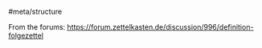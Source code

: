 #meta/structure 

From the forums:
https://forum.zettelkasten.de/discussion/996/definition-folgezettel